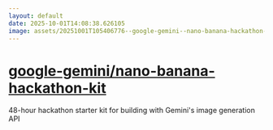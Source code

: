 ```yaml
---
layout: default
date: 2025-10-01T14:08:38.626105
image: assets/20251001T105406776--google-gemini--nano-banana-hackathon-kit--20251001T110542423--cropped.png
---
```


# [google-gemini/nano-banana-hackathon-kit](https://github.com/google-gemini/nano-banana-hackathon-kit)

48-hour hackathon starter kit for building with Gemini's image generation API
